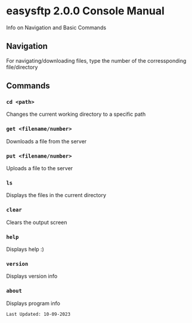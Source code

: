 # easysftp 2.0.0 Console Manual

Info on Navigation and Basic Commands

## Navigation

For navigating/downloading files, type the number of the corressponding file/directory

## Commands

### `cd <path>`

Changes the current working directory to a specific path

### `get <filename/number>`

Downloads a file from the server

### `put <filename/number>`

Uploads a file to the server

### `ls`

Displays the files in the current directory

### `clear`

Clears the output screen

### `help`

Displays help :)

### `version`

Displays version info

### `about`

Displays program info

    Last Updated: 10-09-2023
